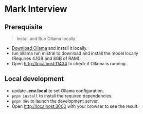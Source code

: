 # Mark Interview

## Prerequisite

> Install and Run Ollama locally

- [Download Ollama](https://ollama.ai/download) and install it locally.
- run ollama run mistral to download and install the model locally (Requires 4.1GB and 8GB of RAM).
- Open [http://localhost:11434](http://localhost:11434/) to check if Ollama is running.

## Local development

- update **.env.local** to set Ollama configuration.
- `pnpm install` to install the required dependencies.
- `pnpm dev` to launch the development server.
- Open [http://localhost:3000](http://localhost:3000) with your browser to see the result.
